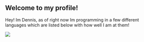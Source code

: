 ## **Welcome to my profile!**
Hey! Im Dennis, as of right now Im programming in a few different languages which are listed below with how well I am at them!

![](https://github.com/ByteLock/github-stats/blob/master/generated/overview.svg)
